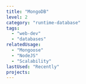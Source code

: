 ```yaml
---
title: "MongoDB"
level: 2
category: "runtime-database"
tags:
  - "web-dev"
  - "databases"
relatedUsage:
  - "Mongoose"
  - "NodeJS"
  - "Scalability"
lastUsed: "Recently"
projects:
---
```

